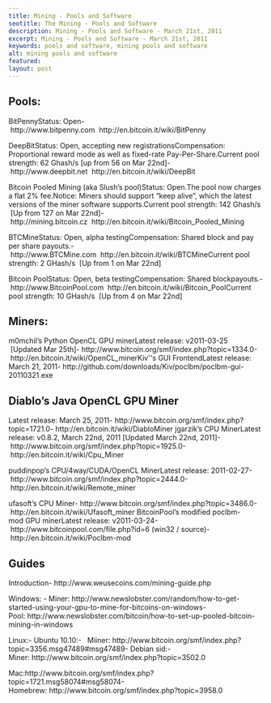```yaml
---
title: Mining - Pools and Software
seotitle: The Mining - Pools and Software
description: Mining - Pools and Software - March 21st, 2011
excerpt: Mining - Pools and Software - March 21st, 2011
keywords: pools and software, mining pools and software
alt: mining pools and software
featured: 
layout: post
---
```


<h2>Pools:</h2>

<p>BitPennyStatus: Open- http://www.bitpenny.com  http://en.bitcoin.it/wiki/BitPenny</p>

<p>DeepBitStatus: Open, accepting new registrationsCompensation: Proportional reward mode as well as fixed-rate Pay-Per-Share.Current pool strength: 62 Ghash/s [up from 56 on Mar 22nd]- http://www.deepbit.net  http://en.bitcoin.it/wiki/DeepBit</p>

<p>Bitcoin Pooled Mining (aka Slush’s pool)Status: Open.The pool now charges a flat 2% fee.Notice: Miners should support “keep alive”, which the latest versions of the miner software supports.Current pool strength: 142 Ghash/s  [Up from 127 on Mar 22nd]- http://mining.bitcoin.cz  http://en.bitcoin.it/wiki/Bitcoin_Pooled_Mining</p>

<p>BTCMineStatus: Open, alpha testingCompensation: Shared block and pay per share payouts.- http://www.BTCMine.com  http://en.bitcoin.it/wiki/BTCMineCurrent pool strength: 2 GHash/s  [Up from 1 on Mar 22nd]</p>

<p>Bitcoin PoolStatus: Open, beta testingCompensation: Shared blockpayouts.- http://www.BitcoinPool.com  http://en.bitcoin.it/wiki/Bitcoin_PoolCurrent pool strength: 10 GHash/s  [Up from 4 on Mar 22nd]</p>

<h2>Miners:</h2>

<p>m0mchil’s Python OpenCL GPU minerLatest release: v2011-03-25    [Updated Mar 25th]- http://www.bitcoin.org/smf/index.php?topic=1334.0- http://en.bitcoin.it/wiki/OpenCL_minerKiv''s GUI FrontendLatest release: March 21, 2011- http://github.com/downloads/Kiv/poclbm/poclbm-gui-20110321.exe</p>

<h2>Diablo’s Java OpenCL GPU Miner</h2>

<p>Latest release: March 25, 2011- http://www.bitcoin.org/smf/index.php?topic=1721.0- http://en.bitcoin.it/wiki/DiabloMiner
jgarzik’s CPU MinerLatest release: v0.8.2, March 22nd, 2011 [Updated March 22nd, 2011]- http://www.bitcoin.org/smf/index.php?topic=1925.0- http://en.bitcoin.it/wiki/Cpu_Miner</p>

<p>puddinpop’s CPU/4way/CUDA/OpenCL MinerLatest release: 2011-02-27- http://www.bitcoin.org/smf/index.php?topic=2444.0- http://en.bitcoin.it/wiki/Remote_miner</p>

<p>ufasoft’s CPU Miner- http://www.bitcoin.org/smf/index.php?topic=3486.0- http://en.bitcoin.it/wiki/Ufasoft_miner
BitcoinPool’s modified poclbm-mod GPU minerLatest release: v2011-03-24- http://www.bitcoinpool.com/file.php?id=6 (win32 / source)- http://en.bitcoin.it/wiki/Poclbm-mod</p>

<h2>Guides</h2>

<p>Introduction- http://www.weusecoins.com/mining-guide.php</p>

<p>Windows:
- Miner: http://www.newslobster.com/random/how-to-get-started-using-your-gpu-to-mine-for-bitcoins-on-windows- Pool: http://www.newslobster.com/bitcoin/how-to-set-up-pooled-bitcoin-mining-in-windows</p>

<p>Linux:- Ubuntu 10.10:-   Miiner: http://www.bitcoin.org/smf/index.php?topic=3356.msg47489#msg47489- Debian sid:-   Miner: http://www.bitcoin.org/smf/index.php?topic=3502.0 </p>

<p>Mac:http://www.bitcoin.org/smf/index.php?topic=1721.msg58074#msg58074- Homebrew: http://www.bitcoin.org/smf/index.php?topic=3958.0 </p>

